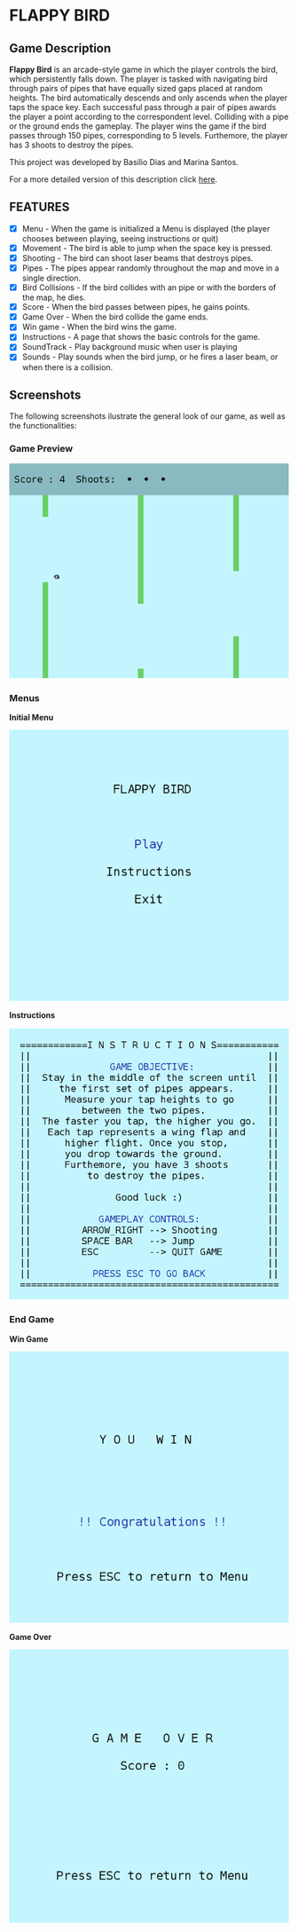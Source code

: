 # FLAPPY BIRD

## Game Description

**Flappy Bird** is an arcade-style game in which the player controls the bird, which persistently falls down. The player is tasked with navigating bird through pairs of pipes that have equally sized gaps placed at random heights. The bird automatically descends and only ascends when the player taps the space key. Each successful pass through a pair of pipes awards the player a point according to the correspondent level. Colliding with a pipe or the ground ends the gameplay. The player wins the game if the bird passes through 150 pipes, corresponding to 5 levels.
Furthemore, the player has 3 shoots to destroy the pipes.

This project was developed by Basílio Dias and Marina Santos.

For a more detailed version of this description click [here](./docs/README.md).

## FEATURES
- [x] Menu - When the game is initialized a Menu is displayed (the player chooses between playing, seeing instructions or quit)
- [x] Movement - The bird is able to jump when the space key is pressed.
- [x] Shooting - The bird can shoot laser beams that destroys pipes.
- [x] Pipes - The pipes appear randomly throughout the map and move in a single direction.
- [x] Bird Collisions - If the bird collides with an pipe or with the borders of the map, he dies.
- [x] Score - When the bird passes between pipes, he gains points.
- [x] Game Over - When the bird collide the game ends.
- [x] Win game - When the bird wins the game.
- [x] Instructions - A page that shows the basic controls for the game.
- [x] SoundTrack - Play background music when user is playing
- [x] Sounds - Play sounds when the bird jump, or he fires a laser beam, or when there is a collision.
 
## Screenshots 
The following screenshots ilustrate the general look of our game, as well as the functionalities: 

### Game Preview

![](docs/image/game.png)

### Menus
**Initial Menu**

![](docs/image/initialScreen.PNG)


**Instructions**

![](docs/image/instructions.PNG)


### End Game
**Win Game**

![](docs/image/winGame.png)

**Game Over**

![](docs/image/gameOver.PNG)
